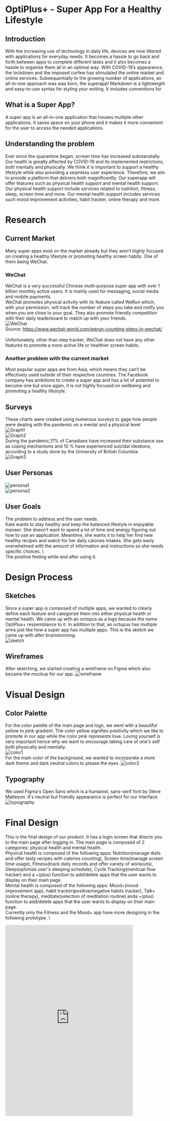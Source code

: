 # OptiPlus+ - Super App For a Healthy Lifestyle

## Introduction
With the increasing use of technology in daily life, devices are now littered with applications for everyday needs. It becomes a hassle to go back and forth between apps to complete different tasks and it also becomes a hassle to organise them all in an optimal way. With COVID-19’s appearance, the lockdown and the imposed curfew has stimulated the online market and online services. Subsequentially to the growing number of applications, an all-in-one approach was was born, the superapp!
Markdown is a lightweight and easy-to-use syntax for styling your writing. It includes conventions for

## What is a Super App?
A super app is an all-in-one application that houses multiple other applications. It saves space on your phone and it makes it more convenient for the user to access the needed applications.

## Understanding the problem
Ever since the quarantine began, screen time has increased substanstally. Our health is greatly affected by COVID-19 and its implemented restrictions, both mentally and physically. We think it is important to support a healthy lifestyle while also providing a seamless user experience. Therefore, we aim to provide a platform that delivers both magnificently. Our superapp will offer features such as physical health support and mental health support. Our physical health support include services related to nutrition, fitness, sleep, screen time and more. Our mental health support includes services such mood improvement activities, habit tracker, online therapy and more.

# Research

## Current Market
Many super apps exist on the market already but they aren’t highly focused on creating a healthy lifestyle or promoting healthy screen habits. One of them being WeChat.

### WeChat
WeChat is a very successful Chinese multi-purpose super app with over 1 billion monthly active users. It is mainly used for messaging, social media and mobile payments. 
\
WeChat promotes physical activity with its feature called WeRun which, with your permission, will track the number of steps you take and notify you when you are close to your goal. They also promote friendly competition with their daily leaderboard to match up with your friends.
\
![WeChat](https://github.com/AnnieTran13/optiplus/blob/gh-pages/Screenshot%202021-02-19%20192820.png?raw=true)
\
Source: https://www.wechat-world.com/werun-counting-steps-in-wechat/
\
\
Unfortunately, other than step tracker, WeChat does not have any other features to promote a more active life or healthier screen habits.

### Another problem with the current market
Most popular super apps are from Asia, which means they can’t be effectively used outside of their respective countries. The Facebook company has ambitions to create a super app and has a lot of potential to become one but once again, it is not highly focused on wellbeing and promoting a healthy lifestyle.

## Surveys
These charts were created using numerous surveys to gage how people were dealing with the pandemic on a mental and a physical level. 
\
![Graph1](https://github.com/AnnieTran13/optiplus/blob/gh-pages/graph1.png?raw=true)
\
![Graph2](https://github.com/AnnieTran13/optiplus/blob/gh-pages/graph2.png?raw=true)
\
During the pandemic,17% of Canadians have increased their substance use as coping mechanisms and 10 % have experienced suicidal ideations, according to a study done by the University of British Columbia 
\
![Graph3](https://github.com/AnnieTran13/optiplus/blob/gh-pages/graph3.png?raw=true)

## User Personas
![persona1](https://github.com/AnnieTran13/optiplus/blob/gh-pages/persona1.png?raw=true)
\
![persona2](https://github.com/AnnieTran13/optiplus/blob/gh-pages/persona2.png?raw=true)

## User Goals
The problem to address and the user needs.\
Kate wants to stay healthy and keep the balanced lifestyle in enjoyable maneer. She doesn’t want to spend a lot of time and energy figuring out how to use an application. Meantime, she wants it to help her find new healthy recipes and watch for her daily calories intakes. She gets easly overwhelmed with the amount of information and instructions so she needs specific choices. \    
The positive feeling while and after using it.


# Design Process

## Sketches
Since a super app is composed of multiple apps, we wanted to clearly define each feature and categorize them into either physical health or mental health. We came up with an octopus as a logo because the name OptiPlus+ ressemblance to it. In addition to that, an octupus has multiple arms just like how a super app has multiple apps. This is the sketch we came up with after brainstorming.
\
![sketch](https://github.com/AnnieTran13/optiplus/blob/gh-pages/sketch.png?raw=true)

## Wireframes
After sketching, we started creating a wireframe on Figma which also became the mockup for our app. 
![wireframe](https://github.com/AnnieTran13/optiplus/blob/gh-pages/wireframe.png?raw=true)

# Visual Design

## Color Palette
For the color palette of the main page and logo, we went with a beautiful yellow to pink gradient. The color yellow signifies positivity which we like to promote in our app while the color pink represents love. Loving yourself is very important hence why we want to encourage taking care of one's self both physically and mentally.
\
![color1](https://github.com/AnnieTran13/optiplus/blob/gh-pages/color1.png?raw=true)
\
For the main color of the background, we wanted to incorporate a more dark theme and dark neutral colors to please the eyes.
![color2](https://github.com/AnnieTran13/optiplus/blob/gh-pages/color2.png?raw=true)

## Typography
We used Figma's Open Sans which is a humanist, sans-serif font by Steve Matteson. It's neutral but friendly appearance is perfect for our interface.
\
![typography](https://github.com/AnnieTran13/optiplus/blob/gh-pages/Typography.png?raw=true)

# Final Design
This is the final design of our product. It has a login screen that directs you to the main page after logging in. The main page is composed of 2 categories: physical health and mental health. \
Physical health is composed of the following apps: Nutrition(manage diets and offer tasty recipes with calories counting), Screen time(manage screen time usage), Fitness(track daily records and offer variety of workouts), Sleep(optimize user's sleeping schedule), Cycle Tracking(mentrual flow tracker) and a +(plus) function to add/delete apps that the user wants to display on their main page. \
Mental health is composed of the following apps: Mood+(mood improvement app), habit tracker(positive/negative habits tracker), Talk+(online therapy), meditate(selection of meditation routine) anda +(plus) function to add/delete apps that the user wants to display on their main page. \
Currently only the Fitness and the Mood+ app have more designing in the following prototype. \
<iframe style="border: 1px solid rgba(0, 0, 0, 0.1);" width="400" height="600" src="https://www.figma.com/embed?embed_host=share&url=https%3A%2F%2Fwww.figma.com%2Fproto%2FacmNjr4sWPArGGwSssYfjh%2FSOEN357-Mini-project%3Fnode-id%3D103%253A17%26scaling%3Dscale-down" allowfullscreen></iframe>

